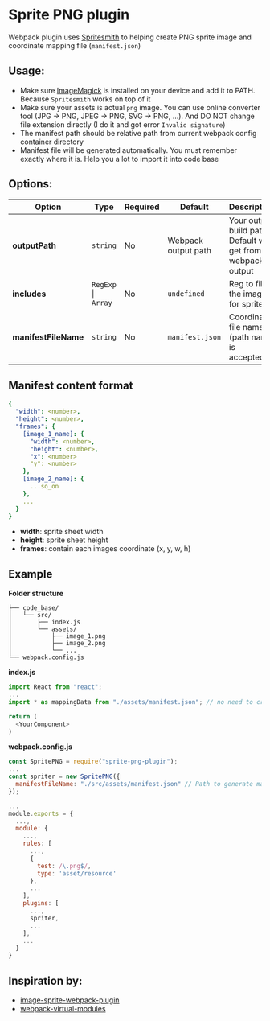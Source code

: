 # Sprite PNG plugin
Webpack plugin uses [Spritesmith](https://github.com/twolfson/spritesmith) to helping create PNG sprite image and coordinate mapping file (`manifest.json`)
## Usage:
- Make sure [ImageMagick](https://imagemagick.org/) is installed on your device and add it to PATH. Because `Spritesmith` works on top of it  
- Make sure your assets is actual `png` image. You can use online converter tool (JPG -> PNG, JPEG -> PNG, SVG -> PNG, ...). And DO NOT change file extension directly (I do it and got error `Invalid signature`)  
- The manifest path should be relative path from current webpack config container directory  
- Manifest file will be generated automatically. You must remember exactly where it is. Help you a lot to import it into code base  
  
## Options:  
| Option               | Type                    | Required | Default             | Description                                                  |
|----------------------|-------------------------|----------|---------------------|--------------------------------------------------------------|
| **outputPath**       | `string`                | No       | Webpack output path | Your output build path. Default will get from webpack output |
| **includes**         | `RegExp` &#124; `Array` | No       | `undefined`         | Reg to filter the images for sprite                          |
| **manifestFileName** | `string`                | No       | `manifest.json`     | Coordinate file name (path name is accepted)                 |
  
## Manifest content format
```yaml
{
  "width": <number>,
  "height": <number>,
  "frames": {
    [image_1_name]: {
      "width": <number>,
      "height": <number>,
      "x": <number>
      "y": <number>
    },
    [image_2_name]: {
      ...so_on
    },
    ...
  }
}
```
- **width**: sprite sheet width
- **height**: sprite sheet height
- **frames**: contain each images coordinate (x, y, w, h)
  
## Example
**Folder structure**  
```
├── code_base/
│   └── src/
│       ├── index.js
│       └── assets/
│           ├── image_1.png
│           ├── image_2.png
│           └── ...
└── webpack.config.js
```

**index.js**
```js
import React from "react";
...
import * as mappingData from "./assets/manifest.json"; // no need to create this file. Just remember the path

return (
  <YourComponent>
)
```

**webpack.config.js**
```js
const SpritePNG = require("sprite-png-plugin");
...
const spriter = new SpritePNG({
  manifestFileName: "./src/assets/manifest.json" // Path to generate manifest file
});

...
module.exports = {
  ...,
  module: {
    ...,
    rules: [
      ...,
      {
        test: /\.png$/,
        type: 'asset/resource'
      },
      ...
    ],
    plugins: [
      ...,
      spriter,
      ...
    ],
    ...
  }
}
```
  
## Inspiration by:
- [image-sprite-webpack-plugin](https://github.com/naver/image-sprite-webpack-plugin)
- [webpack-virtual-modules](https://github.com/sysgears/webpack-virtual-modules)
